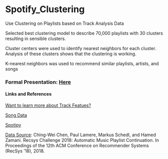# Spotify_Clustering
Use Clustering on Playlists based on Track Analysis Data

Selected best clustering model to describe 70,000 playlists with 30 clusters resulting in sensible clusters.

Cluster centers were used to identify nearest neighbors for each cluster. Analysis of these clusters shows that the clustering is working.

K-nearest neighbors was used to recommend similar playlists, artists, and songs

### Formal Presentation: [Here](https://github.com/georgetballa/Spotify_Clustering/blob/main/presentation.pdf)



#### Links and References
[Want to learn more about Track Featues?](https://developer.spotify.com/documentation/web-api/reference/tracks/get-audio-features/)

[Song Data](https://www.kaggle.com/yamaerenay/spotify-dataset-19212020-160k-tracks)

[Spotipy](https://spotipy.readthedocs.io/en/2.16.1/)

[Data Source](https://www.aicrowd.com/challenges/spotify-million-playlist-dataset-challenge#citation):
Ching-Wei Chen, Paul Lamere, Markus Schedl, and Hamed Zamani. Recsys Challenge 2018: Automatic Music Playlist Continuation. In Proceedings of the 12th ACM Conference on Recommender Systems (RecSys ’18), 2018.



